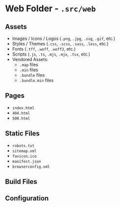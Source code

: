 # Web Folder - `.src/web`

## Assets

- Images / Icons / Logos (`.png`, `.jpg`, `.svg`, `.gif`, etc.)
- Styles / Themes (`.css`, `.scss`, `.sass`, `.less`, etc.)
- Fonts (`.tff`, `.woff`, `.woff2`, etc.)
- Scripts (`.js`, `.ts`, `.mjs`, `.mjx`, `.tsx`, etc.)
- Vendored Assets:
    - `.map` files
    - `.min` files
    - `.bundle` files
    - `.bundle.min` files

## Pages

- `index.html`
- `404.html`
- `500.html`

## Static Files

- `robots.txt`
- `sitemap.xml`
- `favicon.ico`
- `manifest.json`
- `browserconfig.xml`

## Build Files

## Configuration
